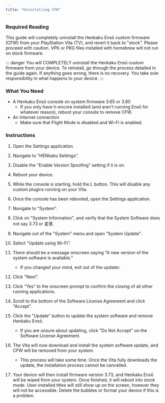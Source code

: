 ```yaml
---
title: "Uninstalling CFW"
---
```


### Required Reading

This guide will completely uninstall the Henkaku Ensō custom firmware (CFW) from your PlayStation Vita (TV), and revert it back to "stock". Please proceed with caution. VPK or PKG files installed with homebrew will not run on stock firmware.

::: danger
You will COMPLETELY uninstall the Henkaku Ensō custom firmware from your device. To reinstall, go through the process detailed in the guide again. If anything goes wrong, there is no recovery. You take sole responsibility in what happens to your device.
:::

### What You Need

* A Henkaku Ensō console on system firmware 3.65 or 3.60
  + If you only have h-encore installed (and aren't running Ensō for whatever reason), reboot your console to remove CFW.
* An Internet connection
  + Make sure that Flight Mode is disabled and Wi-Fi is enabled.

### Instructions

1. Open the Settings application.
1. Navigate to "HENkaku Settings".
1. Disable the "Enable Version Spoofing" setting if it is on.
1. Reboot your device.
1. While the console is starting, hold the L button. This will disable any custom plugins running on your Vita.
1. Once the console has been rebooted, open the Settings application.
1. Navigate to "System".
1. Click on "System Information", and verify that the System Software does not say 3.73 or 変革.
1. Navigate out of the "System" menu and open "System Update". 
1. Select "Update using Wi-Fi".
1. There should be a message onscreen saying "A new version of the system software is avaliable."
    + If you changed your mind, exit out of the updater.
1. Click "Next".
1. Click "Yes" to the onscreen prompt to confirm the closing of all other running applications.
1. Scroll to the bottom of the Software License Agreement and click "Accept".
1. Click the "Update" button to update the system software and remove Henkaku Ensō.
    + If you are unsure about updating, click "Do Not Accept" on the Software License Agreement.
1. The Vita will now download and install the system software update, and CFW will be removed from your system.
    + This process will take some time. Once the Vita fully downloads the update, the installation process cannot be cancelled. 

1. Your device will then install firmware version 3.73, and Henkaku Ensō will be wiped from your system. Once finished, it will reboot into stock mode. User-installed titles will still show up on the screen, however they will not be accessible. Delete the bubbles or format your device if this is a problem.

